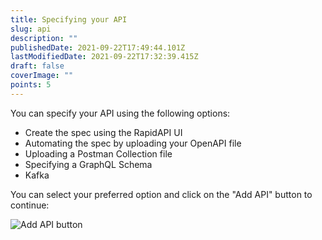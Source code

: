 ```yaml
---
title: Specifying your API
slug: api
description: ""
publishedDate: 2021-09-22T17:49:44.101Z
lastModifiedDate: 2021-09-22T17:32:39.415Z
draft: false
coverImage: ""
points: 5
---
```


You can specify your API using the following options:

- Create the spec using the RapidAPI UI
- Automating the spec by uploading your OpenAPI file
- Uploading a Postman Collection file
- Specifying a GraphQL Schema
- Kafka

You can select your preferred option and click on the "Add API" button to continue:

![Add API button](https://raw.githubusercontent.com/RapidAPI/DevRel-Stack-Data/dev/learn/courses/learn-rapidapi-hub-provider/images/image3.png "Add API button")
